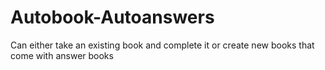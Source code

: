 # Autobook-Autoanswers

Can either take an existing book and complete it or create new books that come with answer books
